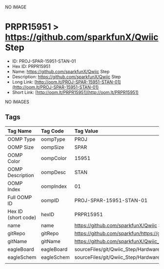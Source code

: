 


  
NO IMAGE  
# PRPR15951 > https://github.com/sparkfunX/Qwiic Step

- ID: PROJ-SPAR-15951-STAN-01
- Hex ID: PRPR15951
- Name: https://github.com/sparkfunX/Qwiic Step
- Description: https://github.com/sparkfunX/Qwiic Step
- Long Link: [http://oom.lt/PROJ-SPAR-15951-STAN-01](http://oom.lt/PROJ-SPAR-15951-STAN-01)
- Short Link: [http://oom.lt/PRPR15951](http://oom.lt/PRPR15951)
  
NO IMAGES  
## Tags
  

|Tag Name|Tag Code|Tag Value|
| :--- | :--- | :--- |
|OOMP Type|oompType|PROJ|
|OOMP Size|oompSize|SPAR|
|OOMP Color|oompColor|15951|
|OOMP Description|oompDesc|STAN|
|OOMP Index|oompIndex|01|
|Full OOMP ID|oompID|PROJ-SPAR-15951-STAN-01|
|Hex ID (short code)|hexID|PRPR15951|
|name|name|https://github.com/sparkfunX/Qwiic Step|
|gitRepo|gitRepo|https://github.com/sparkfun/https://github.com/sparkfunX/Qwiic_Step|
|gitName|gitName|https://github.com/sparkfunX/Qwiic_Step|
|eagleBoard|eagleBoard|sourceFiles/git/Qwiic_Step/Hardware/Qwiic-Step.brd|
|eagleSchem|eagleSchem|sourceFiles/git/Qwiic_Step/Hardware/Qwiic-Step.sch|
||||
